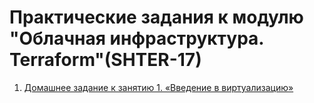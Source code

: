 # Практические задания к модулю "Облачная инфраструктура. Terraform"(SHTER-17)

1. [Домашнее задание к занятию 1. «Введение в виртуализацию»](https://github.com/alex-bel31/virtd-homeworks/blob/main/virt-01-basics.md)

